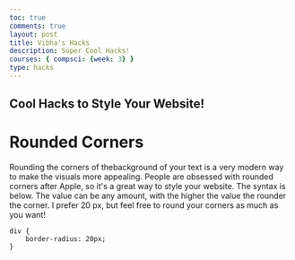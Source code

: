```yaml
---
toc: true
comments: true
layout: post
title: Vibha's Hacks
description: Super Cool Hacks!
courses: { compsci: {week: 3} }
type: hacks
---
```


## Cool Hacks to Style Your Website!

# Rounded Corners
 Rounding the corners of thebackground of your text is a very modern way to make the visuals more appealing. People are obsessed with rounded corners after Apple, so it's a great way to style your website. The syntax is below. The value can be any amount, with the higher the value the rounder the corner. I prefer 20 px, but feel free to round your corners as much as you want!

```
div {
    border-radius: 20px;
}
```

